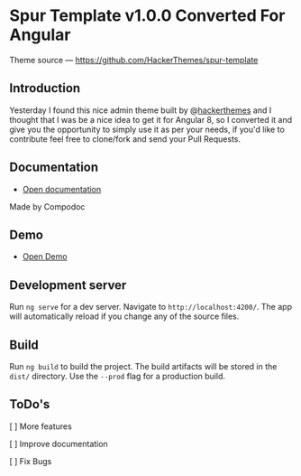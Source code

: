 # Spur Template v1.0.0 Converted For Angular
Theme source — https://github.com/HackerThemes/spur-template

## Introduction
Yesterday I found this nice admin theme built by @[hackerthemes](https://hackerthemes.com/bootstrap-tools/) and I thought that I was be a nice idea to get it for Angular 8, so I converted it and give you the opportunity to simply use it as per your needs, if you'd like to contribute feel free to clone/fork and send your Pull Requests.

## Documentation
* [Open documentation](https://ruslanguns.github.io/Spur-for-Angular/documentation/index.html)

Made by Compodoc

## Demo
* [Open Demo](https://ruslanguns.github.io/Spur-for-Angular/)

## Development server

Run `ng serve` for a dev server. Navigate to `http://localhost:4200/`. The app will automatically reload if you change any of the source files.

## Build

Run `ng build` to build the project. The build artifacts will be stored in the `dist/` directory. Use the `--prod` flag for a production build.

## ToDo's

[ ] More features

[ ] Improve documentation

[ ] Fix Bugs
